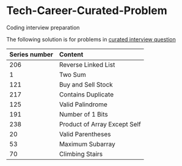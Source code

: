 # Tech-Career-Curated-Problem
Coding interview preparation 

The following solution is for problems in [curated interview question](https://www.teamblind.com/post/New-Year-Gift---Curated-List-of-Top-75-LeetCode-Questions-to-Save-Your-Time-OaM1orEU)

| Series number | Content |
| :--| :--|
| 206 | Reverse Linked List |
| 1 | Two Sum |
| 121 | Buy and Sell Stock |
| 217 | Contains Duplicate | 
| 125 | Valid Palindrome |
| 191 | Number of 1 Bits |
| 238 | Product of Array Except Self |
| 20  | Valid Parentheses | 
| 53  | Maximum Subarray |
| 70 | Climbing Stairs |

